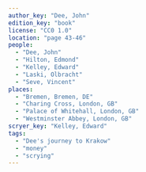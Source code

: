 ```yaml
---
author_key: "Dee, John"
edition_key: "book"
license: "CC0 1.0"
location: "page 43-46"
people:
  - "Dee, John"
  - "Hilton, Edmond"
  - "Kelley, Edward"
  - "Laski, Olbracht"
  - "Seve, Vincent"
places:
  - "Bremen, Bremen, DE"
  - "Charing Cross, London, GB"
  - "Palace of Whitehall, London, GB"
  - "Westminster Abbey, London, GB"
scryer_key: "Kelley, Edward"
tags:
  - "Dee's journey to Krakow"
  - "money"
  - "scrying"
---
```


